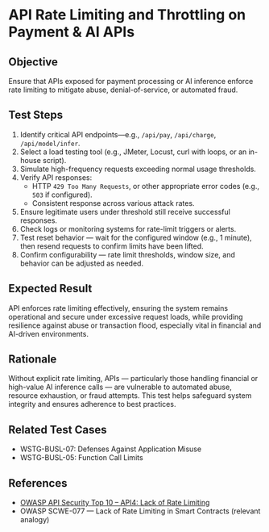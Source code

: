 # API Rate Limiting and Throttling on Payment & AI APIs

## Objective

Ensure that APIs exposed for payment processing or AI inference enforce rate limiting to mitigate abuse, denial-of-service, or automated fraud.

## Test Steps

1. Identify critical API endpoints—e.g., `/api/pay`, `/api/charge`, `/api/model/infer`.
2. Select a load testing tool (e.g., JMeter, Locust, curl with loops, or an in-house script).
3. Simulate high-frequency requests exceeding normal usage thresholds.
4. Verify API responses:
   - HTTP `429 Too Many Requests`, or other appropriate error codes (e.g., `503` if configured).
   - Consistent response across various attack rates.
5. Ensure legitimate users under threshold still receive successful responses.
6. Check logs or monitoring systems for rate-limit triggers or alerts.
7. Test reset behavior — wait for the configured window (e.g., 1 minute), then resend requests to confirm limits have been lifted.
8. Confirm configurability — rate limit thresholds, window size, and behavior can be adjusted as needed.

## Expected Result

API enforces rate limiting effectively, ensuring the system remains operational and secure under excessive request loads, while providing resilience against abuse or transaction flood, especially vital in financial and AI-driven environments.

## Rationale

Without explicit rate limiting, APIs — particularly those handling financial or high-value AI inference calls — are vulnerable to automated abuse, resource exhaustion, or fraud attempts. This test helps safeguard system integrity and ensures adherence to best practices.

## Related Test Cases

- WSTG-BUSL-07: Defenses Against Application Misuse  
- WSTG-BUSL-05: Function Call Limits  

## References

- [OWASP API Security Top 10 – API4: Lack of Rate Limiting](https://owasp.org/www-project-api-security/)  
- OWASP SCWE-077 — Lack of Rate Limiting in Smart Contracts (relevant analogy)

